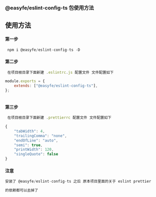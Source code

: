### @easyfe/eslint-config-ts 包使用方法

## 使用方法

#### 第一步
```javascript
 npm i @easyfe/eslint-config-ts -D
```

#### 第二步

```javascript
 在项目根目录下面新建 .eslintrc.js 配置文件 文件配置如下

module.exports = {
    extends: ["@easyfe/eslint-config-ts"],
};
 
```

#### 第三步

```javascript
 在项目根目录下面新建 .prettierrc 配置文件 文件配置如下

{
    "tabWidth": 4,
    "trailingComma": "none",
    "endOfLine": "auto",
    "semi": true,
    "printWidth": 120,
    "singleQuote": false
}
```

#### 注意

```javascript
安装了 @easyfe/eslint-config-ts 之后 原本项目里面的关于 eslint prettier

的依赖都可以去掉了 

```